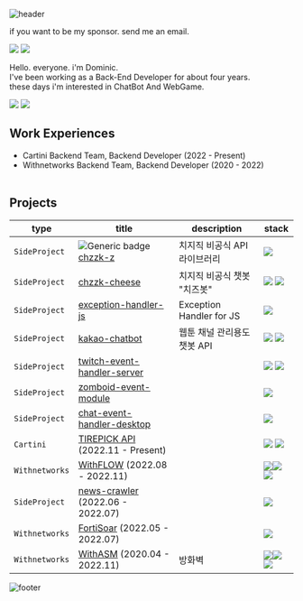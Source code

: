 ![header](https://capsule-render.vercel.app/api?type=waving&&color=gradient&height=100&section=header&fontSize=90)

<div align="left">

if you want to be my sponsor. send me an email.
<p>
  <a href="https://do-mi.tistory.com/" target="_blank"><img src="https://img.shields.io/badge/blog-DD0B78?style=flat-square&logo=Tistory&logoColor=white"/></a>
  <a href="mailto:41@b41.kr" target="_blank"><img src="https://img.shields.io/badge/kimduumin@gmail.com-EA4335?style=flat-square&logo=Gmail&logoColor=white"/></a>
</p>
<p>
Hello. everyone. i'm Dominic.<br>
I've been working as a Back-End Developer for about four years.<br>
these days i'm interested in ChatBot And WebGame.<br>


</p>

 <p>
<!--   <a href="https://github.com/doominkim/question-and-answer" target="_blank"><img src="https://img.shields.io/badge/👉👉 Fortpolio 👈👈 -303238?style=flat-square&logo=&logoColor=white"/></a> -->
  <a href="https://github.com/doominkim/question-and-answer" target="_blank"><img src="https://img.shields.io/badge/🖥️ Computer Science-303238?style=flat-square&logo=&logoColor=white"/></a>
  <a href="https://github.com/doominkim/althorythm" target="_blank"><img src="https://img.shields.io/badge/🕹️ Algorithm-303238?style=flat-square&logo=&logoColor=white"/></a>
<!--   <a href="https://github.com/doominkim/coding-test" target="_blank"><img src="https://img.shields.io/badge/👉코딩테스트 정리-303238?style=flat-square&logo=&logoColor=white"/></a> -->
 </p>


## Work Experiences  <br>
- Cartini Backend Team, Backend Developer (2022 - Present) <br>
- Withnetworks Backend Team, Backend Developer (2020 - 2022) <br><br>

## Projects


| type | title | description | stack |
|---|---|---|---|
| `SideProject` | ![Generic badge](https://img.shields.io/badge/npm-0.0.7-green.svg) [chzzk-z](https://github.com/doominkim/chzzk-z?tab=readme-ov-file)| 치지직 비공식 API 라이브러리 | <img src="https://img.shields.io/badge/Typescript-3178C6?style=flat-square&logo=Typescript&logoColor=white"/> |
| `SideProject` |  [chzzk-cheese](https://github.com/doominkim/chzzk-cheese) | 치지직 비공식 챗봇 "치즈봇" |<img src="https://img.shields.io/badge/Nestjs-ea2845?style=flat-square&logo=Nestjs&logoColor=white"/> <img src="https://img.shields.io/badge/postgreSQL-699eca?style=flat-square&logo=postgreSQL&logoColor=white"/> |
| `SideProject` |  [exception-handler-js](https://github.com/doominkim/exception-handler-js) | Exception Handler for JS |<img src="https://img.shields.io/badge/Typescript-3178C6?style=flat-square&logo=Typescript&logoColor=white"/>  |
| `SideProject` | [kakao-chatbot](https://github.com/doominkim/kakao-chatbot) | 웹툰 채널 관리용도 챗봇 API | <img src="https://img.shields.io/badge/Nestjs-ea2845?style=flat-square&logo=Nestjs&logoColor=white"/> <img src="https://img.shields.io/badge/postgreSQL-699eca?style=flat-square&logo=postgreSQL&logoColor=white"/> | 
| `SideProject` | [twitch-event-handler-server](https://github.com/doominkim/twitch-event-handler-server) | |  <img src="https://img.shields.io/badge/Nestjs-ea2845?style=flat-square&logo=Nestjs&logoColor=white"/> <img src="https://img.shields.io/badge/postgreSQL-699eca?style=flat-square&logo=postgreSQL&logoColor=white"/> |
| `SideProject` | [zomboid-event-module]() | | <img src="https://img.shields.io/badge/Lua-7175AA?style=flat-square&logo=Lua&logoColor=white"/>  |
| `SideProject` | [chat-event-handler-desktop]() | | <img src="https://img.shields.io/badge/ElectronJS-7175AA?style=flat-square&logo=ElectronJS-7175AA&logoColor=white"/> |
| `Cartini` | [TIREPICK API]() (2022.11 - Present) | | <img src="https://img.shields.io/badge/Nestjs-ea2845?style=flat-square&logo=Nestjs&logoColor=white"/> <img src="https://img.shields.io/badge/postgreSQL-699eca?style=flat-square&logo=postgreSQL&logoColor=white"/>
| `Withnetworks` | [WithFLOW](https://www.withnetworks.com/withflow) (2022.08 - 2022.11) | |  <img src="https://img.shields.io/badge/Node.js-7CB700?style=flat-square&logo=Node.js&logoColor=white"/><img src="https://img.shields.io/badge/Vue.js-3FB27F?style=flat-square&logo=Vue.js&logoColor=white"/><img src="https://img.shields.io/badge/MongoDB-118D4D?style=flat-square&logo=mongodb&logoColor=white"/> |
| `SideProject` | [news-crawler]() (2022.06 - 2022.07) | | <img src="https://img.shields.io/badge/Node.js-7CB700?style=flat-square&logo=Node.js&logoColor=white"/>  |
| `Withnetworks` | [FortiSoar](https://www.withnetworks.com/fortisoar) (2022.05 - 2022.07) | | <img src="https://img.shields.io/badge/Python-D88700?style=flat-square&logo=Python&logoColor=white"/> |
| `Withnetworks` | [WithASM](https://www.withnetworks.com/withasm) (2020.04 - 2022.11) | 방화벽  | <img src="https://img.shields.io/badge/PHP-7175AA?style=flat-square&logo=PHP&logoColor=white"/><img src="https://img.shields.io/badge/Codeigniter-E44A34?style=flat-square&logo=Codeigniter&logoColor=white"/><img src="https://img.shields.io/badge/MySQL-D88700?style=flat-square&logo=mysql&logoColor=white"/>  |

![footer](https://capsule-render.vercel.app/api?type=waving&&color=gradient&height=100&section=footer&fontSize=90)



